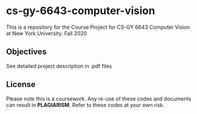 # cs-gy-6643-computer-vision
This is a repository for the Course Project for CS-GY 6643 Computer Vision at New York University. Fall 2020
## Objectives
See detailed project description in .pdf files
## License
Please note this is a coursework. Any re-use of these codes and documents can result in **PLAGIARISM**. Refer to these codes at your own risk.